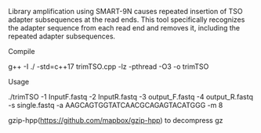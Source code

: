 Library amplification using SMART-9N causes repeated insertion of TSO adapter subsequences at the read ends. This tool specifically recognizes the adapter sequence from each read end and removes it, including the repeated adapter subsequences.



Compile

g++ -I ./ -std=c++17 trimTSO.cpp -lz -pthread -O3 -o trimTSO


Usage

./trimTSO -1 InputF.fastq -2 InputR.fastq -3 output_F.fastq -4 output_R.fastq -s single.fastq -a AAGCAGTGGTATCAACGCAGAGTACATGGG -m 8


gzip-hpp(https://github.com/mapbox/gzip-hpp) to decompress gz
